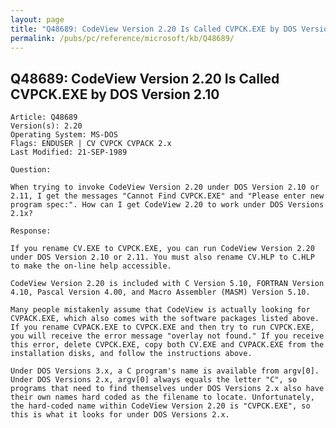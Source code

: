 ```yaml
---
layout: page
title: "Q48689: CodeView Version 2.20 Is Called CVPCK.EXE by DOS Version 2.10"
permalink: /pubs/pc/reference/microsoft/kb/Q48689/
---
```


## Q48689: CodeView Version 2.20 Is Called CVPCK.EXE by DOS Version 2.10

	Article: Q48689
	Version(s): 2.20
	Operating System: MS-DOS
	Flags: ENDUSER | CV CVPCK CVPACK 2.x
	Last Modified: 21-SEP-1989
	
	Question:
	
	When trying to invoke CodeView Version 2.20 under DOS Version 2.10 or
	2.11, I get the messages "Cannot Find CVPCK.EXE" and "Please enter new
	program spec:". How can I get CodeView 2.20 to work under DOS Versions
	2.1x?
	
	Response:
	
	If you rename CV.EXE to CVPCK.EXE, you can run CodeView Version 2.20
	under DOS Version 2.10 or 2.11. You must also rename CV.HLP to C.HLP
	to make the on-line help accessible.
	
	CodeView Version 2.20 is included with C Version 5.10, FORTRAN Version
	4.10, Pascal Version 4.00, and Macro Assembler (MASM) Version 5.10.
	
	Many people mistakenly assume that CodeView is actually looking for
	CVPACK.EXE, which also comes with the software packages listed above.
	If you rename CVPACK.EXE to CVPCK.EXE and then try to run CVPCK.EXE,
	you will receive the error message "overlay not found." If you receive
	this error, delete CVPCK.EXE, copy both CV.EXE and CVPACK.EXE from the
	installation disks, and follow the instructions above.
	
	Under DOS Versions 3.x, a C program's name is available from argv[0].
	Under DOS Versions 2.x, argv[0] always equals the letter "C", so
	programs that need to find themselves under DOS Versions 2.x also have
	their own names hard coded as the filename to locate. Unfortunately,
	the hard-coded name within CodeView Version 2.20 is "CVPCK.EXE", so
	this is what it looks for under DOS Versions 2.x.
